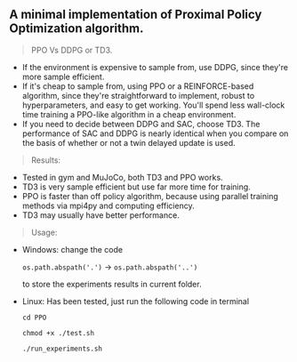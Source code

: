 ## A minimal implementation of Proximal Policy Optimization algorithm.
> PPO Vs DDPG or TD3.
+ If the environment is expensive to sample from, use DDPG, 
  since they're more sample efficient. 
+ If it's cheap to sample from, using PPO or a REINFORCE-based algorithm, 
  since they're straightforward to implement, robust to hyperparameters, 
  and easy to get working. You'll spend less wall-clock time training a 
  PPO-like algorithm in a cheap environment.
+ If you need to decide between DDPG and SAC, choose TD3. The performance 
  of SAC and DDPG is nearly identical when you compare on the basis of 
  whether or not a twin delayed update is used.
  
> Results:
+ Tested in gym and MuJoCo, both TD3 and PPO works.
+ TD3 is very sample efficient but use far more time for training.
+ PPO is faster than off policy algorithm, because using parallel
  training methods via mpi4py and computing efficiency.
+ TD3 may usually have better performance.  
  
> Usage:
+ Windows: change the code 
  
  ```os.path.abspath('.')``` -> ```os.path.abspath('..')```
  
  to store the experiments results in current folder.
  
+ Linux:
  Has been tested, just run the following code in terminal
  
  ```cd PPO```
  
  ```chmod +x ./test.sh```

  ```./run_experiments.sh```

